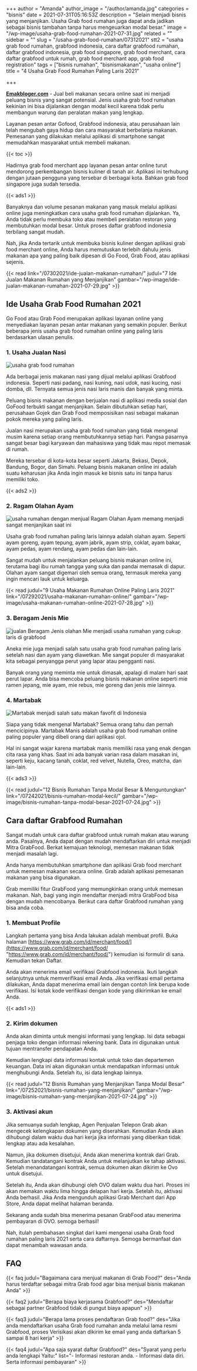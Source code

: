 +++
author = "Amanda"
author_image = "/author/amanda.jpg"
categories = "bisnis"
date = 2021-07-31T05:16:53Z
description = "Selain menjadi bisnis yang menjanjikan. Usaha Grab food rumahan juga dapat anda jadikan sebagai bisnis tambahan tanpa harus mengeuarkan modal besar."
image = "/wp-image/usaha-grab-food-rumahan-2021-07-31.jpg"
related = ""
sidebar = ""
slug = "/usaha-grab-food-rumahan/07312021"
stt2 = "usaha grab food rumahan, grabfood indonesia, cara daftar grabfood rumahan, daftar grabfood indonesia, grab food singapore, grab food merchant, cara daftar grabfood untuk rumah, grab food merchant app, grab food registration"
tags = ["bisnis rumahan", "bisnismakanan", "usaha online"]
title = "4 Usaha Grab Food Rumahan Paling Laris 2021"

+++

[**Emakbloger.com**](/) - Jual beli makanan secara online saat ini menjadi peluang bisnis yang sangat potensial. Jenis usaha grab food rumahan kekinian ini bisa dijalankan dengan modal kecil karena tidak perlu membangun warung dan peralatan makan yang lengkap.

Layanan pesan antar Gofood, Grabfood indonesia, atau perusahaan lain telah mengubah gaya hidup dan cara masyarakat berbelanja makanan. Pemesanan yang dilakukan melalui aplikasi di smartphone sangat memudahkan masyarakat untuk membeli makanan.

{{< toc >}}

Hadirnya grab food merchant app layanan pesan antar online turut mendorong perkembangan bisnis kuliner di tanah air. Aplikasi ini terhubung dengan jutaan pengguna yang tersebar di berbagai kota. Bahkan grab food singapore juga sudah tersedia.

{{< ads1 >}}

Banyaknya dan volume pesanan makanan yang masuk melalui aplikasi online juga meningkatkan cara usaha grab food rumahan dijalankan. Ya, Anda tidak perlu membuka toko atau membeli peralatan restoran yang membutuhkan modal besar. Untuk proses daftar grabfood indonesia terbilang sangat mudah.

Nah, jika Anda tertarik untuk membuka bisnis kuliner dengan aplikasi grab food merchant online, Anda harus memutuskan terlebih dahulu jenis makanan apa yang paling baik dipesan di Go Food, Grab Food, atau aplikasi sejenis.

{{< read link="/07302021/ide-jualan-makanan-rumahan/" judul="7 Ide Jualan Makanan Rumahan yang Menjanjikan" gambar="/wp-image/ide-jualan-makanan-rumahan-2021-07-29.jpg" >}}

## Ide Usaha Grab Food Rumahan 2021

Go Food atau Grab Food merupakan aplikasi layanan online yang menyediakan layanan pesan antar makanan yang semakin populer. Berikut beberapa jenis usaha grab food rumahan online yang paling laris berdasarkan ulasan penulis.

### 1. Usaha Jualan Nasi

![usaha grab food rumahan](/wp-image/usaha-grab-food-rumahan-paling-laris-2021-09-06.jpg "usaha grab food rumahan")

Ada berbagai jenis makanan nasi yang dijual melalui aplikasi Grabfood indonesia. Seperti nasi padang, nasi kuning, nasi udok, nasi kucing, nasi domba, dll. Ternyata semua jenis nasi laris manis dan banyak yang minta.

Peluang bisnis makanan dengan berjualan nasi di aplikasi media sosial dan GoFood terbukti sangat menjanjikan. Selain dibutuhkan setiap hari, perusahaan Gojek dan Grab Food memposisikan nasi sebagai makanan pokok mereka yang paling laris.

Jualan nasi merupakan usaha grab food rumahan yang tidak mengenal musim karena setiap orang membutuhkannya setiap hari. Pangsa pasarnya sangat besar bagi karyawan dan mahasiswa yang tidak mau repot memasak di rumah.

Mereka tersebar di kota-kota besar seperti Jakarta, Bekasi, Depok, Bandung, Bogor, dan Simahi. Peluang bisnis makanan online ini adalah suatu keharusan jika Anda ingin masuk ke bisnis satu ini tanpa harus memiliki toko.

{{< ads2 >}}

### 2. Ragam Olahan Ayam

![usaha rumahan dengan menjual Ragam Olahan Ayam memang menjadi sangat menjanjikan saat ini](/wp-image/ragam-olahan-ayam-2021-09-06.jpg "Ragam Olahan Ayam")

Usaha grab food rumahan paling laris lainnya adalah olahan ayam. Seperti ayam goreng, ayam tepung, ayam jabrik, ayam strip, coklat, ayam bakar, ayam pedas, ayam rendang, ayam pedas dan lain-lain.

Sangat mudah untuk menjalankan peluang bisnis makanan online ini, terutama bagi ibu rumah tangga yang suka dan pandai memasak di dapur. Olahan ayam sangat digemari oleh semua orang, termasuk mereka yang ingin mencari lauk untuk keluarga.

{{< read judul="9 Usaha Makanan Rumahan Online Paling Laris 2021" link="/07292021/usaha-makanan-rumahan-online/" gambar="/wp-image/usaha-makanan-rumahan-online-2021-07-28.jpg" >}}

### 3. Beragam Jenis Mie

![jualan Beragam Jenis olahan Mie menjadi usaha rumahan yang cukup laris di grabfood](/wp-image/beragam-jenis-mie-2021-09-06.jpg "Beragam Jenis Mie")

Aneka mie juga menjadi salah satu usaha grab food rumahan paling laris setelah nasi dan ayam yang diawetkan. Mie sangat populer di masyarakat kita sebagai penyangga perut yang lapar atau pengganti nasi.

Banyak orang yang meminta mie untuk dimasak, apalagi di malam hari saat perut lapar. Anda bisa mencoba peluang bisnis makanan online seperti mie ramen jepang, mie ayam, mie rebus, mie goreng dan jenis mie lainnya.

### 4. Martabak

![Martabak menjadi salah satu makan favofit di Indonesia](/wp-image/martabak-2021-09-06.jpg)

Siapa yang tidak mengenal Martabak? Semua orang tahu dan pernah mencicipinya. Martabak Manis adalah usaha grab food rumahan online paling populer yang dibeli orang dari aplikasi ojol.

Hal ini sangat wajar karena martabak manis memiliki rasa yang enak dengan cita rasa yang khas. Saat ini ada banyak varian rasa dalam masakan ini, seperti keju, kacang tanah, coklat, red velvet, Nutella, Oreo, matcha, dan lain-lain.

{{< ads3 >}}

{{< read judul="12 Bisnis Rumahan Tanpa Modal Besar & Menguntungkan" link="/07242021/bisnis-rumahan-modal-kecil/" gambar="/wp-image/bisnis-rumahan-tanpa-modal-besar-2021-07-24.jpg" >}}

## Cara daftar Grabfood Rumahan

Sangat mudah untuk cara daftar grabfood untuk rumah makan atau warung anda. Pasalnya, Anda dapat dengan mudah mendaftarkan diri untuk menjadi Mitra GrabFood. Berkat kemajuan teknologi, memesan makanan tidak menjadi masalah lagi.

Anda hanya membutuhkan smartphone dan aplikasi Grab food merchant untuk memesan makanan secara online. Grab adalah aplikasi pemesanan makanan yang bisa digunakan.

Grab memiliki fitur GrabFood yang memungkinkan orang untuk memesan makanan. Nah, bagi yang ingin mendaftar menjadi mitra GrabFood bisa dengan mudah mencobanya. Berikut cara daftar Grabfood rumahan yang bisa anda coba.

### 1. Membuat Profile

Langkah pertama yang bisa Anda lakukan adalah membuat profil. Buka halaman [https://www.grab.com/id/merchant/food/](https://www.grab.com/id/merchant/food/ "https://www.grab.com/id/merchant/food/") kemudian isi formulir di sana. Kemudian tekan Daftar.

Anda akan menerima email verifikasi Grabfood indonesia. Ikuti langkah selanjutnya untuk memverifikasi email Anda. Jika verifikasi email pertama dilakukan, Anda dapat menerima email lain dengan contoh link berupa kode verifikasi. Isi kotak kode verifikasi dengan kode yang dikirimkan ke email Anda.

{{< ads1 >}}

### 2. Kirim dokumen

Anda akan diminta untuk mengisi informasi yang lengkap. Isi data sebagai penjaga toko dengan informasi rekening bank. Data ini digunakan untuk tujuan mentransfer pendapatan Anda.

Kemudian lengkapi data informasi kontak untuk toko dan departemen keuangan. Data ini akan digunakan untuk mendapatkan informasi untuk menghubungi Anda. Setelah itu, isi data lengkap lainnya.

{{< read judul="12 Bisnis Rumahan yang Menjanjikan Tanpa Modal Besar" link="/07252021/bisnis-rumahan-yang-menjanjikan/" gambar="/wp-image/bisnis-rumahan-yang-menjanjikan-2021-07-24.jpg" >}}

### 3. Aktivasi akun

Jika semuanya sudah lengkap, Agen Penjualan Telepon Grab akan mengecek kelengkapan dokumen yang diserahkan. Kemudian Anda akan dihubungi dalam waktu dua hari kerja jika informasi yang diberikan tidak lengkap atau ada kesalahan.

Namun, jika dokumen disetujui, Anda akan menerima kontrak dari Grab. Kemudian tandatangani kontrak Anda untuk melanjutkan ke tahap aktivasi. Setelah menandatangani kontrak, semua dokumen akan dikirim ke Ovo untuk disetujui.

Setelah itu, Anda akan dihubungi oleh OVO dalam waktu dua hari. Proses ini akan memakan waktu lima hingga delapan hari kerja. Setelah itu, aktivasi Anda berhasil. Jika Anda mengunduh aplikasi Grab Merchant dari App Store, Anda dapat melihat halaman beranda.

Sekarang anda sudah bisa menerima pesanan GrabFood atau menerima pembayaran di OVO. semoga berhasil!

Nah, itulah pembahasan singkat dari kami mengenai usaha Grab food rumahan paling laris 2021 serta cara daftarnya. Semoga bermanfaat dan dapat menambah wawasan anda.

## FAQ

{{< faq judul="Bagaimana cara menjual makanan di Grab Food?" des="Anda harus terdaftar sebagai mitra Grab food agar bisa menjual bisnis makanan Anda" >}}

{{< faq2 judul="Berapa biaya kerjasama Grabfood?" des="Mendaftar sebagai partner Grabfood tidak di pungut biaya apapun" >}}

{{< faq3 judul="Berapa lama proses pendaftaran Grab food?" des="Jika anda mendaftarkan usaha Grab food rumahan anda melalui lama resmi Grabfood, proses Verisikasi akan dikirim ke email yang anda daftarkan 5 sampai 8 hari kerja" >}}

{{< faq4 judul="Apa saja syarat daftar Grabfood?" des="Syarat yang perlu anda lengkapi Yaitu:" list="- Informasi restoran anda. - Informasi data diri. Serta informasi pembayaran" >}}
